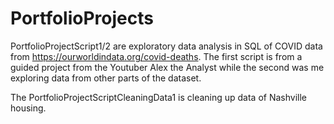# PortfolioProjects

PortfolioProjectScript1/2 are exploratory data analysis in SQL of COVID data from https://ourworldindata.org/covid-deaths. The first script is from a guided project from the Youtuber Alex the Analyst while the second was me exploring data from other parts of the dataset. 

The PortfolioProjectScriptCleaningData1 is cleaning up data of Nashville housing.

